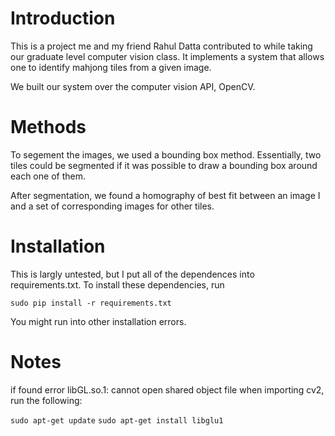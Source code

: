 Introduction
======================
This is a project me and my friend Rahul Datta contributed to while taking our graduate level computer vision class. It implements a system that allows one to identify mahjong tiles from a given image.

We built our system over the computer vision API, OpenCV.

Methods
======================
To segement the images, we used a bounding box method. Essentially, two tiles could be segmented if it was possible to draw a bounding box around each one of them.

After segmentation, we found a homography of best fit between an image I and a set of corresponding images for other tiles.

Installation
======================
This is largly untested, but I put all of the dependences into requirements.txt. To install these dependencies, run

`sudo pip install -r requirements.txt`

You might run into other installation errors.

Notes
======================
if found error libGL.so.1: cannot open shared object file when importing cv2, run the following:

`sudo apt-get update`
`sudo apt-get install libglu1`

